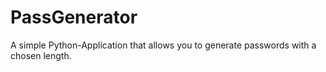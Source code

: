 PassGenerator
=============
A simple Python-Application that allows you to generate passwords with a chosen length.
